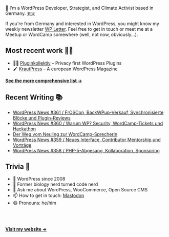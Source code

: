 👋 I'm a WordPress Developer, Strategist, and Climate Activist based in Germany. 🇪🇺

If you're from Germany and interested in WordPress, you might know my weekly newsletter [WP Letter](https://wpletter.de/). Feel free to get in touch or meet me at a Meetup or WordCamp somewhere (well, not now, obviously...).


## Most recent work 👷‍♂️

- 👨‍💻 [Pluginkollektiv](https://github.com/pluginkollektiv) – Privacy first WordPress Plugins
- 🖌️ [KrautPress](https://kraut.press) – A european WordPress Magazine

**[See the more comprehensive list &rarr;](https://simonkraft.com/what-i-do)**


## Recent Writing 📚

<!-- BLOG-POST-LIST:START -->
- [WordPress News #361 / FrOSCon, BackWPup-Verkauf, Synchronisierte Blöcke und Plugin-Reviews](https://feed.wpletter.de/link/14399/16306341/361)
- [WordPress News #360 / Warum WP? Security, WordCamp-Tickets und Hackathon](https://feed.wpletter.de/link/14399/16256948/360)
- [Der Weg vom Neuling zur WordCamp-Sprecherin](https://feed.krautpress.de/link/14419/16242959/neuling-zu-sprecherin)
- [WordPress News #359 / Neues Interface, Contributor Mentorship und Vorträge](https://feed.wpletter.de/link/14399/16242975/359)
- [WordPress News #358 / PHP-5-Abgesang, Kollaboration, Sponsoring](https://feed.wpletter.de/link/14399/16229379/358)
<!-- BLOG-POST-LIST:END -->


## Trivia 🤪

- 👴 WordPress since 2008
- 🌱 Former biology nerd turned code nerd
- 💬 Ask me about WordPress, WooCommerce, Open Source CMS
- 📫 How to get in touch: [Mastodon](https://dewp.space/@simon)
- 😄 Pronouns: he/him

<br/><br/><br/>
**[Visit my website &rarr;](https://simonkraft.com/hi)**